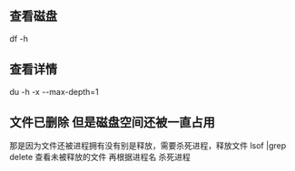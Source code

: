 ## 查看磁盘
   df -h

## 查看详情
   du -h -x --max-depth=1

## 文件已删除 但是磁盘空间还被一直占用
   那是因为文件还被进程拥有没有别是释放，需要杀死进程，释放文件
   lsof |grep delete 查看未被释放的文件 再根据进程名 杀死进程